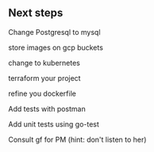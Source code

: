 ## Next steps

Change Postgresql to mysql

store images on gcp buckets

change to kubernetes

terraform your project

refine you dockerfile

Add tests with postman

Add unit tests using go-test

Consult gf for PM (hint: don't listen to her)

